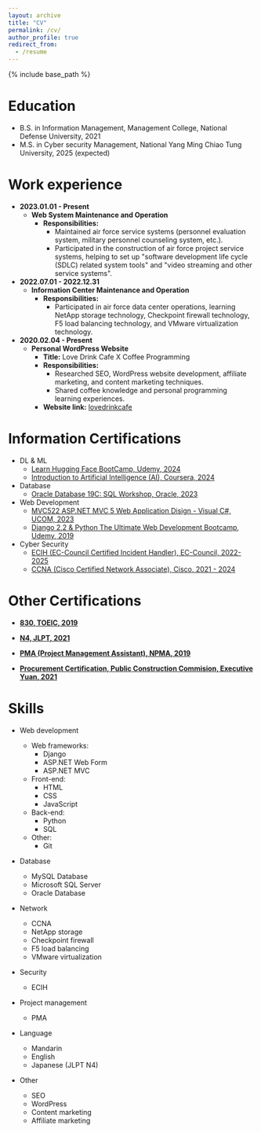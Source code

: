 ```yaml
---
layout: archive
title: "CV"
permalink: /cv/
author_profile: true
redirect_from:
  - /resume
---
```


{% include base_path %}

Education
======
* B.S. in Information Management, Management College, National Defense University, 2021
* M.S. in Cyber security Management, National Yang Ming Chiao Tung University, 2025 (expected)


Work experience
======

* **2023.01.01 - Present**
    * **Web System Maintenance and Operation**
        * **Responsibilities:**
            * Maintained air force service systems (personnel evaluation system, military personnel counseling system, etc.).
            * Participated in the construction of air force project service systems, helping to set up "software development life cycle (SDLC) related system tools" and "video streaming and other service systems".
* **2022.07.01 - 2022.12.31**
    * **Information Center Maintenance and Operation**
        * **Responsibilities:**
            * Participated in air force data center operations, learning NetApp storage technology, Checkpoint firewall technology, F5 load balancing technology, and VMware virtualization technology.
* **2020.02.04 - Present**
    * **Personal WordPress Website**
        * **Title:** Love Drink Cafe X Coffee Programming
        * **Responsibilities:**
            * Researched SEO, WordPress website development, affiliate marketing, and content marketing techniques.
            * Shared coffee knowledge and personal programming learning experiences.
        * **Website link:** [lovedrinkcafe](https://lovedrinkcafe.com)

Information Certifications
======
* DL & ML
    * [Learn Hugging Face BootCamp, Udemy, 2024](https://www.udemy.com/certificate/UC-673eadde-0a6b-4883-8c46-03d9804670a0/)
    * [Introduction to Artificial Intelligence (AI), Coursera, 2024](https://www.coursera.org/account/accomplishments/certificate/D63RJZRDNGC4)
* Database
    * [Oracle Database 19C: SQL Workshop, Oracle, 2023](https://t3764800.p.clickup-attachments.com/t3764800/5b141f1b-a0d5-46ea-9440-3bb29fb1b8a9/oracle-certificate.jpg?view=open)
* Web Development
    * [MVC522 ASP.NET MVC 5 Web Application Disign - Visual C#, UCOM, 2023](https://t3764800.p.clickup-attachments.com/t3764800/5b141f1b-a0d5-46ea-9440-3bb29fb1b8a9/oracle-certificate.jpg?view=open)
    * [Django 2.2 & Python The Ultimate Web Development Bootcamp, Udemy, 2019](https://www.udemy.com/certificate/UC-DK32X8UO/)
* Cyber Security
    * [ECIH (EC-Council Certified Incident Handler), EC-Council, 2022-2025](https://t3764800.p.clickup-attachments.com/t3764800/5f36874b-8dde-4b33-8c7d-cfe2ea920735/ECC5037842691.jpeg?view=open)
    * [CCNA (Cisco Certified Network Associate), Cisco, 2021 - 2024](https://t3764800.p.clickup-attachments.com/t3764800/e9c4a176-cf25-458a-9508-340c289b63bc/Cisco%20Certifications.jpeg?view=open) 

Other Certifications
======
* [**830, TOEIC, 2019**](https://t3764800.p.clickup-attachments.com/t3764800/2bb2f7e6-ce9f-4d2d-ad6f-a219128ab5aa/Screen%20Shot%202024-07-14%20at%203.23.07%20PM.png?view=open)
* [**N4, JLPT, 2021**](https://t3764800.p.clickup-attachments.com/t3764800/96d7469a-0b10-4d85-8d1a-159cb983f33c/image.png?view=open)
* [**PMA (Project Management Assistant), NPMA, 2019**](https://t3764800.p.clickup-attachments.com/t3764800/44a2f1e1-6b0e-4d39-aded-fdb486d04dc8/Screen%20Shot%202024-07-14%20at%203.11.07%20PM.png?view=open)

* [**Procurement Certification, Public Construction Commision, Executive Yuan, 2021**](https://t3764800.p.clickup-attachments.com/t3764800/95e6babd-de9c-4cce-9aa5-7f0e2016cf09/%E6%8E%A1%E8%B3%BC%E8%AD%89%E7%85%A7.jpg?view=open)


Skills
======

* Web development
    * Web frameworks:
        * Django
        * ASP.NET Web Form
        * ASP.NET MVC
    * Front-end:
        * HTML
        * CSS
        * JavaScript
    * Back-end:
        * Python
        * SQL
    * Other:
        * Git

* Database
    * MySQL Database
    * Microsoft SQL Server
    * Oracle Database
* Network
    * CCNA
    * NetApp storage
    * Checkpoint firewall
    * F5 load balancing
    * VMware virtualization
* Security
    * ECIH
* Project management
    * PMA
* Language
    * Mandarin
    * English
    * Japanese (JLPT N4)
* Other
    * SEO
    * WordPress
    * Content marketing
    * Affiliate marketing

<!--
Publications
======
  <ul>{% for post in site.publications %}
    {% include archive-single-cv.html %}
  {% endfor %}</ul>

Talks
======
  <ul>{% for post in site.talks %}
    {% include archive-single-talk-cv.html %}
  {% endfor %}</ul>

Teaching
======
  <ul>{% for post in site.teaching %}
    {% include archive-single-cv.html %}
  {% endfor %}</ul>

Service and leadership
======
* Currently signed in to 43 different slack teams
-->
